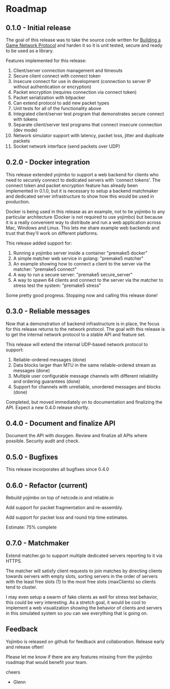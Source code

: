 # Roadmap

## 0.1.0 - Initial release

The goal of this release was to take the source code written for [Building a Game Network Protocol](http://gafferongames.com/building-a-game-network-protocol/) and harden it so it is unit tested, secure and ready to be used as a library.

Features implemented for this release:

1. Client/server connection management and timeouts
2. Secure client connect with connect token
3. Insecure connect for use in development (connection to server IP without authentication or encryption)
4. Packet encryption (requires connection via connect token)
5. Packet serialization with bitpacker
6. Can extend protocol to add new packet types
7. Unit tests for all of the functionality above
8. Integrated client/server test program that demonstrates secure connect with tokens
9. Separate client/server test programs that connect insecure connection (dev mode)
10. Network simulator support with latency, packet loss, jitter and duplicate packets
11. Socket network interface (send packets over UDP)

## 0.2.0 - Docker integration

This release extended yojimbo to support a web backend for clients who need to securely connect to dedicated servers with 'connect tokens'. The connect token and packet encryption feature has already been implemented in 0.1.0, but it is necessary to setup a backend matchmaker and dedicated server infrastructure to show how this would be used in production. 

Docker is being used in this release as an example, not to tie yojimbo to any particular architecture (Docker is not required to use yojimbo) but because it is a really convenient way to distribute and run a web application across Mac, Windows and Linux. This lets me share example web backends and trust that they'll work on different platforms.

This release added support for: 

1. Running a yojimbo server inside a container "premake5 docker"
2. A simple matcher web service in golang: "premake5 matcher"
3. An example showing how to connect a client to the server via the matcher: "premake5 connect"
4. A way to run a secure server: "premake5 secure_server"
5. A way to spawn 64 clients and connect to the server via the matcher to stress test the system: "premake5 stress"

Some pretty good progress. Stopping now and calling this release done!

## 0.3.0 - Reliable messages

Now that a demonstration of backend infrastructure is in place, the focus for this release returns to the network protocol. The goal with this release is to get the internal network protocol to a stable API and feature set.

This release will extend the internal UDP-based network protocol to support: 

1. Reliable-ordered messages (done)
2. Data blocks larger than MTU in the same reliable-ordered stream as messages (done)
3. Multiple user configurable message channels with different reliability and ordering guarantees (done)
4. Support for channels with unreliable, unordered messages and blocks (done)

Completed, but moved immediately on to documentation and finalizing the API. Expect a new 0.4.0 release shortly.

## 0.4.0 - Document and finalize API

Document the API with doxygen. Review and finalize all APIs where possible. Security audit and check.

## 0.5.0 - Bugfixes

This release incorporates all bugfixes since 0.4.0

## 0.6.0 - Refactor (current)

Rebuild yojimbo on top of netcode.io and reliable.io

Add support for packet fragmentation and re-assembly.

Add support for packet loss and round trip time estimates.

Estimate: 75% complete

## 0.7.0 - Matchmaker

Extend matcher.go to support multiple dedicated servers reporting to it via HTTPS.

The matcher will satisfy client requests to join matches by directing clients towards servers with empty slots, sorting servers in the order of servers with the least free slots (1) to the most free slots (maxClients) so clients tend to cluster.

I may even setup a swarm of fake clients as well for stress test behavior, this could be very interesting. As a stretch goal, it would be cool to implement a web visualization showing the behavior of clients and servers in this simulated system so you can see everything that is going on.

## Feedback

Yojimbo is released on github for feedback and collaboration. Release early and release often!

Please let me know if there are any features missing from the yojimbo roadmap that would benefit your team.

cheers

- Glenn
